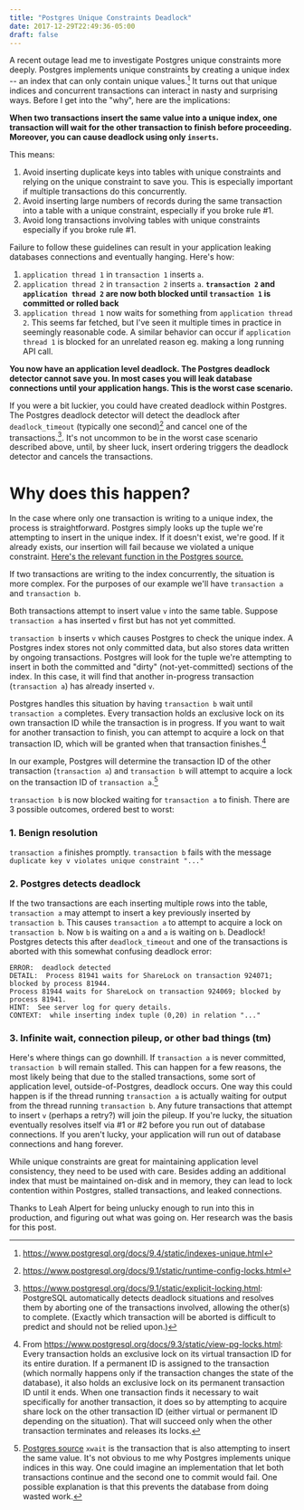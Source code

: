 ```yaml
---
title: "Postgres Unique Constraints Deadlock"
date: 2017-12-29T22:49:36-05:00
draft: false
---
```




A recent outage lead me to investigate Postgres unique constraints more deeply. Postgres implements unique constraints by creating a unique index -- an index that can only contain unique values.[^4] It turns out that unique indices and concurrent transactions can interact in nasty and surprising ways. Before I get into the "why", here are the implications:

**When two transactions insert the same value into a unique index, one transaction will wait for the other transaction to finish before proceeding. Moreover, you can cause deadlock using only `inserts`.** 

This means:

1. Avoid inserting duplicate keys into tables with unique constraints and relying on the unique constraint to save you. This is especially important if multiple transactions do this concurrently.
2. Avoid inserting large numbers of records during the same transaction into a table with a unique constraint, especially if you broke rule #1.
3. Avoid long transactions involving tables with unique constraints especially if you broke rule #1.

Failure to follow these guidelines can result in your application leaking databases connections and eventually hanging. Here's how:

1. `application thread 1` in `transaction 1` inserts `a`.
2. `application thread 2` in `transaction 2` inserts `a`. **`transaction 2` and `application thread 2` are now both blocked until `transaction 1` is committed or rolled back**
3. `application thread 1` now waits for something from `application thread 2`. This seems far fetched, but I've seen it multiple times in practice in seemingly reasonable code. A similar behavior can occur if `application thread 1` is blocked for an unrelated reason eg. making a long running API call.

**You now have an application level deadlock. The Postgres deadlock detector cannot save you. In most cases you will leak database connections until your application hangs. This is the worst case scenario.**

If you were a bit luckier, you could have created deadlock within Postgres. The Postgres deadlock detector will detect the deadlock after `deadlock_timeout` (typically one second)[^1] and cancel one of the transactions.[^5]. It's not uncommon to be in the worst case scenario described above, until, by sheer luck, insert ordering triggers the deadlock detector and cancels the transactions.

# Why does this happen?

In the case where only one transaction is writing to a unique index, the process is straightforward. Postgres simply looks up the tuple we're attempting to insert in the unique index. If it doesn't exist, we're good. If it already exists, our insertion will fail because we violated a unique constraint. [Here's the relevant function in the Postgres source.](https://github.com/postgres/postgres/blob/382ceff/src/backend/executor/execIndexing.c#L639)

If two transactions are writing to the index concurrently, the situation is more complex. For the purposes of our example we'll have `transaction a` and `transaction b`.

Both transactions attempt to insert value `v` into the same table. Suppose `transaction a` has inserted `v` first but has not yet committed.

`transaction b` inserts `v` which causes Postgres to check the unique index. A Postgres index stores not only committed data, but also stores data written by ongoing transactions. Postgres will look for the tuple we're attempting to insert in both the committed and "dirty" (not-yet-committed) sections of the index. In this case, it will find that another in-progress transaction (`transaction a`) has already inserted `v`. 

Postgres handles this situation by having `transaction b` wait until `transaction a` completes. Every transaction holds an exclusive lock on its own transaction ID while the transaction is in progress. If you want to wait for another transaction to finish, you can attempt to acquire a lock on that transaction ID, which will be granted when that transaction finishes.[^3] 

In our example, Postgres will determine the transaction ID of the other transaction (`transaction a`) and `transaction b` will attempt to acquire a lock on the transaction ID of `transaction a`.[^2] 

`transaction b` is now blocked waiting for `transaction a` to finish. There are 3 possible outcomes, ordered best to worst:

### 1. Benign resolution
`transaction a` finishes promptly. `transaction b` fails with the message `duplicate key v violates unique constraint "..."`

### 2. Postgres detects deadlock
If the two transactions are each inserting multiple rows into the table, `transaction a` may attempt to insert a key previously inserted by `transaction b`. This causes `transaction a` to attempt to acquire a lock on `transaction b`. Now `b` is waiting on `a` and `a` is waiting on `b`. Deadlock! Postgres detects this after `deadlock_timeout` and one of the transactions is aborted with this somewhat confusing deadlock error: 

```
ERROR:  deadlock detected
DETAIL:  Process 81941 waits for ShareLock on transaction 924071; blocked by process 81944.
Process 81944 waits for ShareLock on transaction 924069; blocked by process 81941.
HINT:  See server log for query details.
CONTEXT:  while inserting index tuple (0,20) in relation "..."
```

### 3. Infinite wait, connection pileup, or other bad things (tm)
Here's where things can go downhill. If `transaction a` is never committed, `transaction b` will remain stalled. This can happen for a few reasons, the most likely being that due to the stalled transactions, some sort of application level, outside-of-Postgres, deadlock occurs. One way this could happen is if the thread running `transaction a` is actually waiting for output from the thread running `transaction b`. Any future transactions that attempt to insert `v` (perhaps a retry?) will join the pileup. If you're lucky, the situation eventually resolves itself via #1 or #2 before you run out of database connections. If you aren't lucky, your application will run out of database connections and hang forever.

While unique constraints are great for maintaining application level consistency, they need to be used with care. Besides adding an additional index that must be maintained on-disk and in memory, they can lead to lock contention within Postgres, stalled transactions, and leaked connections.

Thanks to Leah Alpert for being unlucky enough to run into this in production, and figuring out what was going on. Her research was the basis for this post.

[^1]: https://www.postgresql.org/docs/9.1/static/runtime-config-locks.html
[^2]: [Postgres source](https://github.com/postgres/postgres/blob/382ceff/src/backend/executor/execIndexing.c#L796) `xwait` is the transaction that is also attempting to insert the same value. It's not obvious to me why Postgres implements unique indices in this way. One could imagine an implementation that let both transactions continue and the second one to commit would fail. One possible explanation is that this prevents the database from doing wasted work.
[^3]: From https://www.postgresql.org/docs/9.3/static/view-pg-locks.html: Every transaction holds an exclusive lock on its virtual transaction ID for its entire duration. If a permanent ID is assigned to the transaction (which normally happens only if the transaction changes the state of the database), it also holds an exclusive lock on its permanent transaction ID until it ends. When one transaction finds it necessary to wait specifically for another transaction, it does so by attempting to acquire share lock on the other transaction ID (either virtual or permanent ID depending on the situation). That will succeed only when the other transaction terminates and releases its locks.
[^4]: https://www.postgresql.org/docs/9.4/static/indexes-unique.html
[^5]: https://www.postgresql.org/docs/9.1/static/explicit-locking.html: PostgreSQL automatically detects deadlock situations and resolves them by aborting one of the transactions involved, allowing the other(s) to complete. (Exactly which transaction will be aborted is difficult to predict and should not be relied upon.) 


